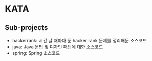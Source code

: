 # KATA

## Sub-projects

* hackerrank: 시간 날 때마다 푼 hacker rank 문제를 정리해둔 소스코드
* java: Java 문법 및 디자인 패턴에 대한 소스코드
* spring: Spring 소스코드
